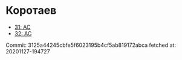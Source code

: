 # Коротаев
- [31: AC](31.md)
- [32: AC](32.md)

Commit: 3125a44245cbfe5f6023195b4cf5ab819172abca
 fetched at: 20201127-194727
